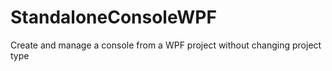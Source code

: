 # StandaloneConsoleWPF
Create and manage a console from a WPF project without changing project type
